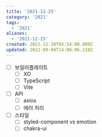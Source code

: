 ```yaml
---
title: '2021-12-25'
category: '2021'
tags:
  - '2021'
aliases:
  - '2021-12-25'
created: 2021-12-30T03:54:00.000Z
updated: 2022-09-06T14:00:06.110Z
---
```


- [ ] 보일러플레이트
  - [ ] XO
  - [ ] TypeScript
  - [ ] Vite
- [ ] API
  - [ ] axios
  - [ ] 에러 처리
- [ ] 스타일
  - [ ] styled-component vs emotion
  - [ ] chakra-ui
